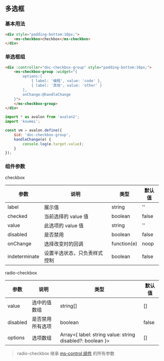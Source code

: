 ## 多选框

### 基本用法

```html
<div style="padding-bottom:10px;">
    <ms-checkbox>checkbox</ms-checkbox>
</div>
```

### 单选框组

```html
<div :controller="doc-checkbox-group" style="padding-bottom:10px;">
    <ms-checkbox-group :widget="{
        options:[
            { label: '编程', value: 'code' },
            { label: '其他', value: 'other' }
        ],
        onChange:@handleChange
    }">
    </ms-checkbox-group>
</div>
```

```js
import * as avalon from 'avalon2';
import 'koumei';

const vm = avalon.define({
    $id: 'doc-checkbox-group',
    handleChange(e) {
        console.log(e.target.value);
    }
});
```

### 组件参数

checkbox

| 参数 | 说明 | 类型 | 默认值 |
|-----|-----|-----|-----|
| label | 展示值 | string | '' |
| checked | 当前选择的 value 值 | boolean | false |
| value | 此选项的 value 值 | string | '' |
| disabled | 是否禁用 | boolean | false |
| onChange | 选择改变时的回调 | function(e) | noop |
| indeterminate | 设置半选状态，只负责样式控制 | boolean | false |

radio-checkbox

| 参数 | 说明 | 类型 | 默认值 |
|-----|-----|-----|-----|
| value | 选中的值数组 | string\[\] | \[\] |
| disabled | 是否禁用所有选项 | boolean | false |
| options | 选项数组 | Array<{ label: string value: string disabled?: boolean }> | \[\] |

> radio-checkbox 继承 [ms-control 组件](#!/form-control) 的所有参数
